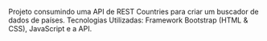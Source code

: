 Projeto consumindo uma API de REST Countries para criar um buscador de dados de países. Tecnologias Utilizadas: Framework Bootstrap (HTML & CSS), JavaScript e a API.
